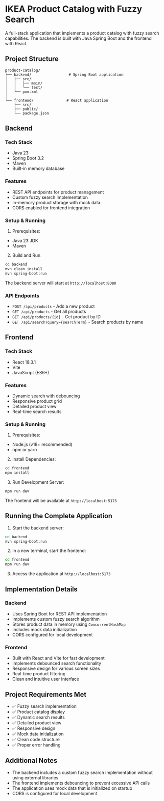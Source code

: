 # IKEA Product Catalog with Fuzzy Search

A full-stack application that implements a product catalog with fuzzy search capabilities. The backend is built with Java Spring Boot and the frontend with React.

## Project Structure

```
product-catalog/
├── backend/                 # Spring Boot application
│   ├── src/
│   │   ├── main/
│   │   └── test/
│   └── pom.xml
│
└── frontend/               # React application
    ├── src/
    ├── public/
    └── package.json
```

## Backend

### Tech Stack
- Java 23
- Spring Boot 3.2
- Maven
- Built-in memory database

### Features
- REST API endpoints for product management
- Custom fuzzy search implementation
- In-memory product storage with mock data
- CORS enabled for frontend integration

### Setup & Running

1. Prerequisites:
  - Java 23 JDK
  - Maven

2. Build and Run:
```bash
cd backend
mvn clean install
mvn spring-boot:run
```

The backend server will start at `http://localhost:8080`

### API Endpoints
- `POST /api/products` - Add a new product
- `GET /api/products` - Get all products
- `GET /api/products/{id}` - Get product by ID
- `GET /api/search?query={searchTerm}` - Search products by name

## Frontend

### Tech Stack
- React 18.3.1
- Vite
- JavaScript (ES6+)

### Features
- Dynamic search with debouncing
- Responsive product grid
- Detailed product view
- Real-time search results

### Setup & Running

1. Prerequisites:
  - Node.js (v18+ recommended)
  - npm or yarn

2. Install Dependencies:
```bash
cd frontend
npm install
```

3. Run Development Server:
```bash
npm run dev
```

The frontend will be available at `http://localhost:5173`

## Running the Complete Application

1. Start the backend server:
```bash
cd backend
mvn spring-boot:run
```

2. In a new terminal, start the frontend:
```bash
cd frontend
npm run dev
```

3. Access the application at `http://localhost:5173`

## Implementation Details

### Backend
- Uses Spring Boot for REST API implementation
- Implements custom fuzzy search algorithm
- Stores product data in memory using `ConcurrentHashMap`
- Includes mock data initialization
- CORS configured for local development

### Frontend
- Built with React and Vite for fast development
- Implements debounced search functionality
- Responsive design for various screen sizes
- Real-time product filtering
- Clean and intuitive user interface

## Project Requirements Met
- ✅ Fuzzy search implementation
- ✅ Product catalog display
- ✅ Dynamic search results
- ✅ Detailed product view
- ✅ Responsive design
- ✅ Mock data initialization
- ✅ Clean code structure
- ✅ Proper error handling

## Additional Notes
- The backend includes a custom fuzzy search implementation without using external libraries
- The frontend implements debouncing to prevent excessive API calls
- The application uses mock data that is initialized on startup
- CORS is configured for local development